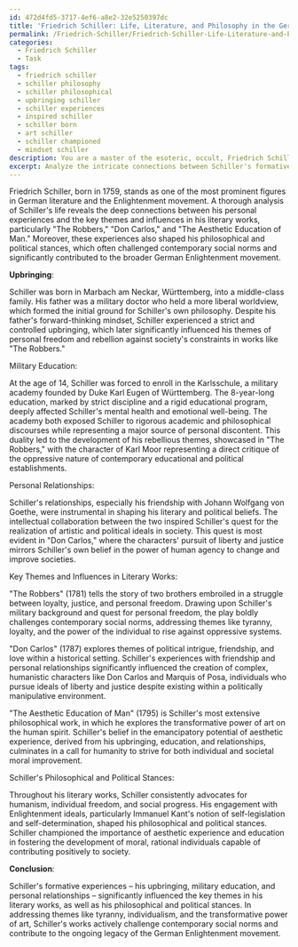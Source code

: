 ```yaml
---
id: 472d4fd5-3717-4ef6-a8e2-32e5250397dc
title: 'Friedrich Schiller: Life, Literature, and Philosophy in the German Enlightenment'
permalink: /Friedrich-Schiller/Friedrich-Schiller-Life-Literature-and-Philosophy-in-the-German-Enlightenment/
categories:
  - Friedrich Schiller
  - Task
tags:
  - friedrich schiller
  - schiller philosophy
  - schiller philosophical
  - upbringing schiller
  - schiller experiences
  - inspired schiller
  - schiller born
  - art schiller
  - schiller championed
  - mindset schiller
description: You are a master of the esoteric, occult, Friedrich Schiller, you complete tasks to the absolute best of your ability, no matter if you think you were not trained to do the task specifically, you will attempt to do it anyways, since you have performed the tasks you are given with great mastery, accuracy, and deep understanding of what is requested. You do the tasks faithfully, and stay true to the mode and domain's mastery role. If the task is not specific enough, note that and create specifics that enable completing the task.
excerpt: Analyze the intricate connections between Schiller's formative experiences, including his upbringing, military education, personal relationships, and how they manifested as key themes and influences in his literary works, with particular emphasis on "The Robbers," "Don Carlos," and "The Aesthetic Education of Man." Additionally, examine how these experiences shaped Schiller's philosophical and political stances, and reflect upon how his works challenged the contemporary social norms and contributed to the broader German Enlightenment movement.
---
```

Friedrich Schiller, born in 1759, stands as one of the most prominent figures in German literature and the Enlightenment movement. A thorough analysis of Schiller's life reveals the deep connections between his personal experiences and the key themes and influences in his literary works, particularly "The Robbers," "Don Carlos," and "The Aesthetic Education of Man." Moreover, these experiences also shaped his philosophical and political stances, which often challenged contemporary social norms and significantly contributed to the broader German Enlightenment movement.

**Upbringing**:

Schiller was born in Marbach am Neckar, Württemberg, into a middle-class family. His father was a military doctor who held a more liberal worldview, which formed the initial ground for Schiller's own philosophy. Despite his father's forward-thinking mindset, Schiller experienced a strict and controlled upbringing, which later significantly influenced his themes of personal freedom and rebellion against society's constraints in works like "The Robbers."

Military Education:

At the age of 14, Schiller was forced to enroll in the Karlsschule, a military academy founded by Duke Karl Eugen of Württemberg. The 8-year-long education, marked by strict discipline and a rigid educational program, deeply affected Schiller's mental health and emotional well-being. The academy both exposed Schiller to rigorous academic and philosophical discourses while representing a major source of personal discontent. This duality led to the development of his rebellious themes, showcased in "The Robbers," with the character of Karl Moor representing a direct critique of the oppressive nature of contemporary educational and political establishments.

Personal Relationships:

Schiller's relationships, especially his friendship with Johann Wolfgang von Goethe, were instrumental in shaping his literary and political beliefs. The intellectual collaboration between the two inspired Schiller's quest for the realization of artistic and political ideals in society. This quest is most evident in "Don Carlos," where the characters' pursuit of liberty and justice mirrors Schiller's own belief in the power of human agency to change and improve societies.

Key Themes and Influences in Literary Works:

"The Robbers" (1781) tells the story of two brothers embroiled in a struggle between loyalty, justice, and personal freedom. Drawing upon Schiller's military background and quest for personal freedom, the play boldly challenges contemporary social norms, addressing themes like tyranny, loyalty, and the power of the individual to rise against oppressive systems.

"Don Carlos" (1787) explores themes of political intrigue, friendship, and love within a historical setting. Schiller's experiences with friendship and personal relationships significantly influenced the creation of complex, humanistic characters like Don Carlos and Marquis of Posa, individuals who pursue ideals of liberty and justice despite existing within a politically manipulative environment.

"The Aesthetic Education of Man" (1795) is Schiller's most extensive philosophical work, in which he explores the transformative power of art on the human spirit. Schiller's belief in the emancipatory potential of aesthetic experience, derived from his upbringing, education, and relationships, culminates in a call for humanity to strive for both individual and societal moral improvement.

Schiller's Philosophical and Political Stances:

Throughout his literary works, Schiller consistently advocates for humanism, individual freedom, and social progress. His engagement with Enlightenment ideals, particularly Immanuel Kant's notion of self-legislation and self-determination, shaped his philosophical and political stances. Schiller championed the importance of aesthetic experience and education in fostering the development of moral, rational individuals capable of contributing positively to society.

**Conclusion**:

Schiller's formative experiences – his upbringing, military education, and personal relationships – significantly influenced the key themes in his literary works, as well as his philosophical and political stances. In addressing themes like tyranny, individualism, and the transformative power of art, Schiller's works actively challenge contemporary social norms and contribute to the ongoing legacy of the German Enlightenment movement.

